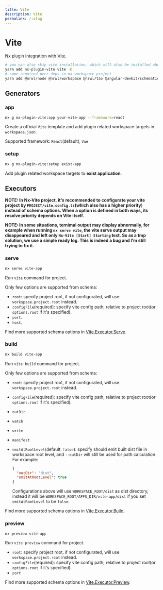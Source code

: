 ```yaml
---
title: Vite
description: Vite
permalink: /:slug
---
```


# Vite

Nx plugin integration with [Vite](https://vitejs.dev/).

```bash
# you can also skip vite installation, which will also be installed when executing generator:app
yarn add nx-plugin-vite vite -D
# some required peer deps in nx workspace project
yarn add @nrwl/node @nrwl/workspace @nrwl/tao @angular-devkit/schematics -D
```

## Generators

### app

```bash
nx g nx-plugin-vite:app your-vite-app --framework=react
```

Create a official `Vite` template and add plugin related workspace targets in `workspace.json`.

Supported framework: `React`(default), `Vue`

### setup

```bash
nx g nx-plugin-vite:setup exist-app
```

Add plugin related workspace targets to **exist application**.

## Executors

**NOTE: In Nx-Vite project, it's recommended to configurate your vite project by `PROJECT/vite.config.ts`(which also has a higher priority) instead of schema options. When a option is defined in both ways, its resolve priority depends on Vite itself.**

**NOTE: In some situations, ternimal output may display abnormally, for example when running `nx serve vite`, the vite serve output may disappeared and left only `Nx-Vite [Start] Starting` text. So as a tmp solution, we use a simple ready log. This is indeed a bug and I'm still trying to fix it.**

### serve

```bash
nx serve vite-app
```

Run `vite` command for project.

Only few options are supported from schema:

- `root`: specify project root, if not configurated, will use `workspace.project.root` instead.
- `configFile`(required): specify vite config path, relative to project root(or `options.root` if it's specified).
- `port`.
- `host`.

Find more supported schema options in [Vite.Executor.Serve](/packages/nx-plugin-vite/src/executors/serve/schema.json).

### build

```bash
nx build vite-app
```

Run `vite build` command for project.

Only few options are supported from schema:

- `root`: specify project root, if not configurated, will use `workspace.project.root` instead.
- `configFile`(required): specify vite config path, relative to project root(or `options.root` if it's specified).
- `outDir`
- `watch`
- `write`
- `manifest`
- `emitAtRootLevel`(default: `false`): specify should emit built dist file in workspace root level, and `--outDir` will still be used for path calculation. For example:

  ```json
  {
    "outDir": "dist",
    "emitAtRootLevel": true
  }
  ```

  Configurations above will use `WORKSPACE_ROOT/dist` as dist directory, instead it will be `WORKSPACE_ROOT/APPS_DIR/vite-app/dist` if you set `emitAtRootLevel` to be `false`.

Find more supported schema options in [Vite.Executor.Build](/packages/nx-plugin-vite/src/executors/build/schema.json).

### preview

```bash
nx preview vite-app
```

Run `vite preview` command for project.

- `root`: specify project root, if not configurated, will use `workspace.project.root` instead.
- `configFile`(required): specify vite config path, relative to project root(or `options.root` if it's specified).
- `port`

Find more supported schema options in [Vite.Executor.Preview](/packages/nx-plugin-vite/src/executors/preview/schema.json).
